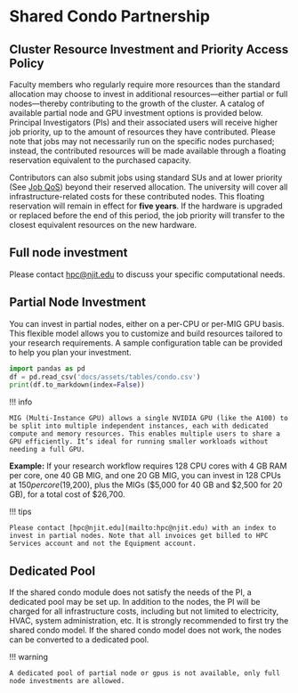 # Shared Condo Partnership

## Cluster Resource Investment and Priority Access Policy

Faculty members who regularly require more resources than the standard allocation may choose to invest in additional resources—either partial or full nodes—thereby contributing to the growth of the cluster. A catalog of available partial node and GPU investment options is provided below. Principal Investigators (PIs) and their associated users will receive higher job priority, up to the amount of resources they have contributed. Please note that jobs may not necessarily run on the specific nodes purchased; instead, the contributed resources will be made available through a floating reservation equivalent to the purchased capacity.

Contributors can also submit jobs using standard SUs and at lower priority (See [Job QoS](slurm.md#priority-use-qos)) beyond their reserved allocation. The university will cover all infrastructure-related costs for these contributed nodes. This floating reservation will remain in effect for **five years**. If the hardware is upgraded or replaced before the end of this period, the job priority will transfer to the closest equivalent resources on the new hardware.

## Full node investment
Please contact [hpc@njit.edu](mailto:hpc@njit.edu) to discuss your specific computational needs.

## Partial Node Investment
You can invest in partial nodes, either on a per-CPU or per-MIG GPU basis. This flexible model allows you to customize and build resources tailored to your research requirements. A sample configuration table can be provided to help you plan your investment.

```python exec="on"
import pandas as pd
df = pd.read_csv('docs/assets/tables/condo.csv')
print(df.to_markdown(index=False))
```

!!! info
    
    MIG (Multi-Instance GPU) allows a single NVIDIA GPU (like the A100) to be split into multiple independent instances, each with dedicated compute and memory resources. This enables multiple users to share a GPU efficiently. It’s ideal for running smaller workloads without needing a full GPU.

**Example:** If your research workflow requires 128 CPU cores with 4 GB RAM per core, one 40 GB MIG, and one 20 GB MIG, you can invest in 128 CPUs at $150 per core ($19,200), plus the MIGs ($5,000 for 40 GB and $2,500 for 20 GB), for a total cost of $26,700.

!!! tips
    
    Please contact [hpc@njit.edu](mailto:hpc@njit.edu) with an index to invest in partial nodes. Note that all invoices get billed to HPC Services account and not the Equipment account.

## Dedicated Pool

If the shared condo module does not satisfy the needs of the PI, a dedicated pool may be set up. In addition to the nodes, the PI will be charged for all infrastructure costs, including but not limited to electricity, HVAC, system administration, etc. It is strongly recommended to first try the shared condo model. If the shared condo model does not work, the nodes can be converted to a dedicated pool.

!!! warning

    A dedicated pool of partial node or gpus is not available, only full node investments are allowed.
